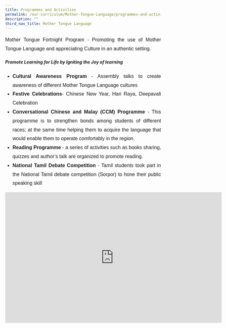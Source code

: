 ```yaml
---
title: Programmes and Activities
permalink: /our-curriculum/Mother-Tongue-Language/programmes-and-activities/
description: ""
third_nav_title: Mother Tongue Language
---
```

<p style="font-family:arial; font-size:16px; text-align:justify; line-height:1.8">Mother Tongue Fortnight Program - Promoting the use of Mother Tongue Language and appreciating Culture&nbsp;in an authentic setting.</p>

<h5>Promote Learning for Life by Igniting the Joy of learning</h5>
<ul>
<li style="font-family:arial; font-size:16px; text-align:justify; line-height:1.8"><b>Cultural Awareness Program</b> - Assembly talks to create awareness of different Mother Tongue Language cultures</li>
<li style="font-family:arial; font-size:16px; text-align:justify; line-height:1.8"><b>Festive Celebrations</b>- Chinese New Year, Hari Raya, Deepavali Celebration</li>
<li style="font-family:arial; font-size:16px; text-align:justify; line-height:1.8"><b>Conversational Chinese and Malay (CCM) Programme</b> - This programme is to strengthen bonds among students of different races; at the same time helping them to acquire the language that would enable them to operate comfortably in the region.</li>
<li style="font-family:arial; font-size:16px; text-align:justify; line-height:1.8"><b>Reading Programme</b> - a series of activities such as books sharing, quizzes and author’s talk are organized to promote reading.</li>
<li style="font-family:arial; font-size:16px; text-align:justify; line-height:1.8"><b>National Tamil Debate Competition</b> - Tamil students took part in the National Tamil debate competition (Sorpor) to hone their public speaking skill</li></ul>


<center><iframe allowfullscreen="true" height="422" width="700" frameborder="0" src="https://docs.google.com/presentation/d/e/2PACX-1vQQTZQECcTIJO5QIcuZ70vvlO3pwPeMXmwQ23-ND9BA9lGd4idac0mQ4XTl0OdeIsnboHbktap3kcXh/embed?start=false&amp;loop=false&amp;delayms=3000"></iframe></center>